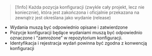 >[!Info] Każda pozycja konfiguracji (zwykle cały projekt, lecz nie koniecznie), która jest zakończona i oficjalnie przekazana na zewnątrz jest określana jako wydanie (release)

- Wydania muszą być odpowiednio opisane i zatwierdzone
- Pozycje konfiguracji będące wydaniami muszą być odpowiednio oznaczone i “zamrożone” w repozytorium konfiguracji.
- Identyfikacja i rejestracja wydań powinna być zgodna z konwencją konfiguracji